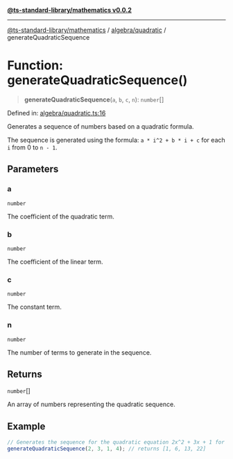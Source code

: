 [**@ts-standard-library/mathematics v0.0.2**](../../../README.md)

***

[@ts-standard-library/mathematics](../../../README.md) / [algebra/quadratic](../README.md) / generateQuadraticSequence

# Function: generateQuadraticSequence()

> **generateQuadraticSequence**(`a`, `b`, `c`, `n`): `number`[]

Defined in: [algebra/quadratic.ts:16](https://github.com/gabaudette/ts-stdlib/blob/725aff52e6f28b9942b278b955914b3ace9f325c/packages/mathematics/src/algebra/quadratic.ts#L16)

Generates a sequence of numbers based on a quadratic formula.

The sequence is generated using the formula: `a * i^2 + b * i + c` for each `i` from 0 to `n - 1`.

## Parameters

### a

`number`

The coefficient of the quadratic term.

### b

`number`

The coefficient of the linear term.

### c

`number`

The constant term.

### n

`number`

The number of terms to generate in the sequence.

## Returns

`number`[]

An array of numbers representing the quadratic sequence.

## Example

```ts
// Generates the sequence for the quadratic equation 2x^2 + 3x + 1 for x = 0, 1, 2, 3
generateQuadraticSequence(2, 3, 1, 4); // returns [1, 6, 13, 22]
```
